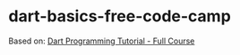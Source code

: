 # dart-basics-free-code-camp

Based on: [Dart Programming Tutorial - Full Course](https://www.youtube.com/watch?v=Ej_Pcr4uC2Q)
